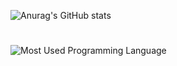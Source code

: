 ![Anurag's GitHub stats](https://github-readme-stats.vercel.app/api?username=TheCuteOwl&hide=contribs,prs)
#
![Most Used Programming Language](https://github-readme-stats.vercel.app/api/top-langs/?username=anuraghazra&layout=compact&theme=buefy&hide_border=true)

<!--
**TheCuteOwl/TheCuteOwl** is a ✨ _special_ ✨ repository because its `README.md` (this file) appears on your GitHub profile.

Here are some ideas to get you started:

- 🔭 I’m currently working on ...
- 🌱 I’m currently learning ...
- 👯 I’m looking to collaborate on ...
- 🤔 I’m looking for help with ...
- 💬 Ask me about ...
- 📫 How to reach me: ...
- 😄 Pronouns: ...
- ⚡ Fun fact: ...
-->
